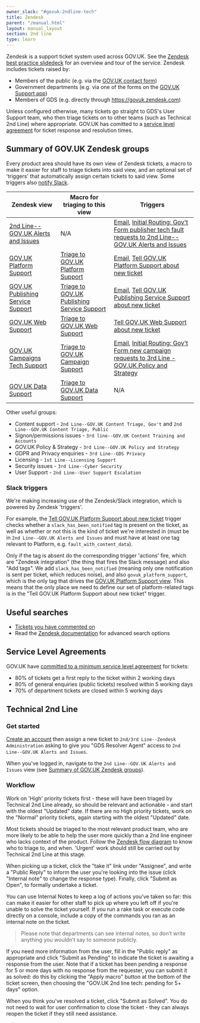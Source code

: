 ```yaml
---
owner_slack: "#govuk-2ndline-tech"
title: Zendesk
parent: "/manual.html"
layout: manual_layout
section: 2nd line
type: learn
---
```


Zendesk is a support ticket system used across GOV.UK. See the [Zendesk best practice slidedeck](https://docs.google.com/presentation/d/1iUbD-_uWyaNMeNj9h7Zvo9g2GWvRarg9kUh7pd0u32M/edit#slide=id.g134fafb13dc_0_0) for an overview and tour of the service. Zendesk includes tickets raised by:

- Members of the public (e.g. via the [GOV.UK contact form](https://www.gov.uk/contact/govuk))
- Government departments (e.g. via one of the forms on the [GOV.UK Support app](https://support.publishing.service.gov.uk/))
- Members of GDS (e.g. directly through <https://govuk.zendesk.com>)

Unless configured otherwise, many tickets go straight to GDS's User Support team, who then triage tickets on to other teams (such as Technical 2nd Line) where appropriate. GOV.UK has comitted to a [service level agreement](#service-level-agreements) for ticket response and resolution times.

## Summary of GOV.UK Zendesk groups

Every product area should have its own view of Zendesk tickets, a macro to make it easier for staff to triage tickets into said view, and an optional set of 'triggers' that automatically assign certain tickets to said view. Some triggers also [notify Slack](#slack-triggers).

| Zendesk view | Macro for triaging to this view | Triggers |
|--------------|---------------------------------|----------|
| [2nd Line--GOV.UK Alerts and Issues](https://govuk.zendesk.com/agent/filters/10864660813212) | N/A | [Email](https://govuk.zendesk.com/admin/objects-rules/rules/triggers/11509330463644), [Initial Routing: Gov't Form publisher tech fault requests to 2nd Line--GOV.UK Alerts and Issues](https://govuk.zendesk.com/admin/objects-rules/rules/triggers/35985647) |
| [GOV.UK Platform Support](https://govuk.zendesk.com/agent/filters/12863141605916) | [Triage to GOV.UK Platform Support](https://govuk.zendesk.com/admin/workspaces/agent-workspace/macros/13672505486492) | [Email](https://govuk.zendesk.com/admin/objects-rules/rules/triggers/13149293739804), [Tell GOV.UK Platform Support about new ticket](https://govuk.zendesk.com/admin/objects-rules/rules/triggers/12864044593692) |
| [GOV.UK Publishing Service Support](https://govuk.zendesk.com/agent/filters/5273818481554) | [Triage to GOV.UK Publishing Service Support](https://govuk.zendesk.com/admin/workspaces/agent-workspace/macros/13679777581980) | [Email](https://govuk.zendesk.com/admin/objects-rules/rules/triggers/5591644703004), [Tell GOV.UK Publishing Service Support about new ticket](https://govuk.zendesk.com/admin/objects-rules/rules/triggers/13776514277660) |
| [GOV.UK Web Support](https://govuk.zendesk.com/agent/filters/360000012465) | [Triage to GOV.UK Web Support](https://govuk.zendesk.com/admin/workspaces/agent-workspace/macros/13679771783708) | [Tell GOV.UK Web Support about new ticket](https://govuk.zendesk.com/admin/objects-rules/rules/triggers/13478776988188) |
| [GOV.UK Campaigns Tech Support](https://govuk.zendesk.com/agent/filters/8935249582876) | [Triage to GOV.UK Campaign Support](https://govuk.zendesk.com/admin/workspaces/agent-workspace/macros/13792771654300) | [Email](https://govuk.zendesk.com/admin/objects-rules/rules/triggers/4951487443986), [Initial Routing: Gov't Form new campaign requests to 3rd Line - GOV.UK Policy and Strategy](https://govuk.zendesk.com/admin/objects-rules/rules/triggers/30476171) |
| [GOV.UK Data Support](https://govuk.zendesk.com/agent/filters/13388501247260) | [Triage to GOV.UK Data Support](https://govuk.zendesk.com/admin/workspaces/agent-workspace/macros/13661730061340) | N/A |

Other useful groups:

- Content support - `2nd Line--GOV.UK Content Triage, Gov't` and `2nd Line--GOV.UK Content Triage, Public`
- Signon/permissions issues - `3rd line--GOV.UK Content Training and Accounts`
- GOV.UK Policy & Strategy - `3rd Line--GOV.UK Policy and Strategy`
- GDPR and Privacy enquiries - `3rd Line--GDS Privacy`
- Licensing - `1st Line--Licensing Support`
- Security issues - `3rd Line--Cyber Security`
- User Support - `2nd Line--User Support Escalation`

### Slack triggers

We're making increasing use of the Zendesk/Slack integration, which is powered by Zendesk 'triggers'.

For example, the [Tell GOV.UK Platform Support about new ticket](https://govuk.zendesk.com/admin/objects-rules/rules/triggers/12864044593692) trigger checks whether a `slack_has_been_notified` tag is present on the ticket, as well as whether or not this is the kind of ticket we're interested in (must be in `2nd Line--GOV.UK Alerts and Issues` and must have at least one tag relevant to Platform, e.g. `fault_with_content_data`).

Only if the tag is absent do the corresponding trigger 'actions' fire, which are "Zendesk integration" (the thing that fires the Slack message) and also "Add tags". We add `slack_has_been_notified` (meaning only one notification is sent per ticket, which reduces noise), and also `govuk_platform_support`, which is the only tag that drives the [GOV.UK Platform Support view](https://govuk.zendesk.com/agent/filters/12863141605916). This means that the only place we need to define our set of platform-related tags is in the "Tell GOV.UK Platform Support about new ticket" trigger.

## Useful searches

- [Tickets you have commented on](https://govuk.zendesk.com/agent/search/1?type=ticket&q=commenter%3Ame)
- Read the [Zendesk documentation](https://support.zendesk.com/hc/en-us/articles/4408835086106-Using-Zendesk-Support-advanced-search) for advanced search options

## Service Level Agreements

GOV.UK have [committed to a minimum service level agreement](https://www.gov.uk/guidance/contact-the-government-digital-service/how-to-contact-gds) for tickets:

- 80% of tickets get a first reply to the ticket within 2 working days
- 80% of general enquiries (public tickets) resolved within 5 working days
- 70% of department tickets are closed within 5 working days

## Technical 2nd Line

### Get started

[Create an account](https://govuk.zendesk.com/auth/v2/login/registration?auth_origin=3194076%2Cfalse%2Ctrue&amp;brand_id=3194076&amp;return_to=https%3A%2F%2Fgovuk.zendesk.com%2Fhc%2Fen-us&amp;theme=hc) then assign a new ticket to `2nd/3rd Line--Zendesk Administration` asking to give you "GDS Resolver Agent" access to `2nd Line--GOV.UK Alerts and Issues`.

When you've logged in, navigate to the `2nd Line--GOV.UK Alerts and Issues` view (see [Summary of GOV.UK Zendesk groups](#summary-of-govuk-zendesk-groups)).

### Workflow

Work on 'High' priority tickets first - these will have been triaged by Technical 2nd Line already, so should be relevant and actionable - and start with the oldest "Updated" date. If there are no High priority tickets, work on the "Normal" priority tickets, again starting with the oldest "Updated" date.

Most tickets should be triaged to the most relevant product team, who are more likely to be able to help the user more quickly than a 2nd line engineer who lacks context of the product. Follow the [Zendesk flow diagram](https://docs.google.com/presentation/d/1EotoM2CVtqlnx54Qz5bP7OyIx5c9ji_GptUuymHkBrc/edit) to know who to triage to, and when. 'Urgent' work should still be carried out by Technical 2nd Line at this stage.

When picking up a ticket, click the "take it" link under "Assignee", and write a "Public Reply" to inform the user you're looking into the issue (click "Internal note" to change the response type). Finally, click "Submit as Open", to formally undertake a ticket.

You can use Internal Notes to keep a log of actions you've taken so far: this can make it easier for other staff to pick up where you left off if you're unable to solve the ticket yourself. If you run a rake task or execute code directly on a console, include a copy of the commands you ran as an internal note on the ticket.

> Please note that departments can see internal notes, so don’t write anything you wouldn’t say to someone publicly.

If you need more information from the user, fill in the "Public reply" as appropriate and click "Submit as Pending" to indicate the ticket is awaiting a response from the user. Note that if a ticket has been pending a response for 5 or more days with no response from the requester, you can submit it as solved: do this by clicking the "Apply macro" button at the bottom of the ticket screen, then choosing the "GOV.UK 2nd line tech: pending for 5+ days" option.

When you think you've resolved a ticket, click "Submit as Solved". You do not need to wait for user confirmation to close the ticket - they can always reopen the ticket if they still need assistance.
